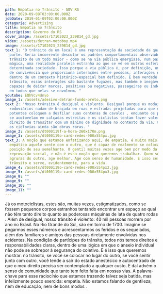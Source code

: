 ```yaml
---
path: Empatia no Trânsito - GOV RS
date: 2020-09-08T03:00:00.000Z
jobDate: 2019-01-09T02:00:00.000Z
categorie: Advertising
title: Empatia no Trânsito
description: Governo do RS
cover_image: /assets/17102023_239814_gd.jpg
video: /assets/detran-motoboy.mp4
image: /assets/17102023_239814_gd.jpg
text_1: "O trânsito de um local é uma representação da sociedade da qual faz
  parte. Seria incoerente descolar os padrões comportamentais observados no
  trânsito de um todo maior - como se na via pública emergisse, num passe de
  mágica, uma realidade paralela estranha ao que se vê em outras esferas de
  determinada sociedade. Isso porque a via pública é, por definição, um espaço
  de convivência que proporciona interações entre pessoas, interações que se dão
  dentro de um contexto histórico-espacial bem definido. É bem verdade que, no
  trânsito, essas interações são bastante fugazes, mas também é inegável que são
  capazes de deixar marcas, positivas ou negativas, passageiras ou indeléveis,
  em todos que nelas se envolvem. "
youtube: EQhVcv4dnvo
image_1: /assets/adesivo-detran-fundo-preto.png
text_2: "Nosso trânsito é desigual e violento. Desigual porque os modais
  rodoviários nadam de braçada em ruas e estradas projetadas para que motores
  potentes coloquem a desfilar suas centenas de cavalos , enquanto os pedestres
  se acotovelam em calçadas estreitas e os ciclistas tentam fazer valer seu
  direito de transitar com um mínimo de dignidade no contexto da via, visto que
  as ciclovias ainda são obras raras. "
image_2: /assets/dt000119f-a-hora-260x170m.png
image_3: /assets/dt000119o-card-redes-900x554px.jpg
text_3: A noção que estamos enfatizando aqui, de empatia, é muito mais rica. É
  empático aquele sente com o outro, que é capaz de realmente se colocar na
  posição de seu semelhante. O gentil muitas vezes age bem por medo da
  reprovação social, e não é essa noção que queremos trabalhar. Quem sente as
  agruras do outro, age melhor. Age com senso de humanidade. E isso serve para o
  trânsito e serve, evidentemente, para a vida.
image_4: /assets/dt000119o-card-redes-900x554px2.jpg
image_5: /assets/dt000119o-card-redes-900x554px3.jpg
image_8: ""
image_9: ""
image_10: ""
image_11: ""
---
```

Já os motociclistas, estes são, muitas vezes, estigmatizados, como se fossem pequenos corpos estranhos tentando encontrar um espaço ao qual não têm tanto direito quanto as poderosas máquinas de lata de quatro rodas . Além de desigual, nosso trânsito é violento: 40 mil pessoas morrem por ano no Brasil. No Rio Grande do Sul, são em torno de 1700. Imagine se pegarmos esses números e acrescentarmos os feridos e os sequelados, além dos familiares e amigos das pessoas diretamente envolvidas nos acidentes. Na condição de partícipes do trânsito, todos nós temos direitos e responsabilidades claras, dentro de uma lógica em que o anseio individual não pode se sobrepor à segurança do coletivo. E é isso que queremos mostrar: no trânsito, se você se colocar no lugar do outro, se você sentir junto com outro, você tende a sair do estado anestésico e autocentrado de que o meu direito precisa ser contemplado a qualquer custo. E daí advém o senso de comunidade que tanto tem feito falta em nossas vias. A palavra-chave para esse raciocínio que estamos trazendo talvez seja batida, mas infelizmente pouco exercida: empatia. Não estamos falando de gentileza, nem de educação, nem de bons modos .
